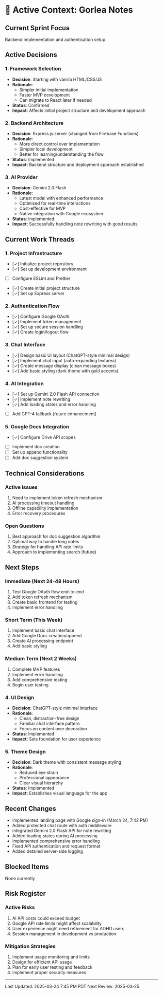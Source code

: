 # 🎯 Active Context: Gorlea Notes

## Current Sprint Focus
Backend implementation and authentication setup

## Active Decisions

### 1. Framework Selection
- **Decision**: Starting with vanilla HTML/CSS/JS
- **Rationale**: 
  - Simpler initial implementation
  - Faster MVP development
  - Can migrate to React later if needed
- **Status**: Confirmed
- **Impact**: Affects initial project structure and development approach

### 2. Backend Architecture
- **Decision**: Express.js server (changed from Firebase Functions)
- **Rationale**:
  - More direct control over implementation
  - Simpler local development
  - Better for learning/understanding the flow
- **Status**: Implemented
- **Impact**: Backend structure and deployment approach established

### 3. AI Provider
- **Decision**: Gemini 2.0 Flash
- **Rationale**:
  - Latest model with enhanced performance
  - Optimized for real-time interactions
  - Cost-effective for MVP
  - Native integration with Google ecosystem
- **Status**: Implemented
- **Impact**: Successfully handling note rewriting with good results

## Current Work Threads

### 1. Project Infrastructure
- [✓] Initialize project repository
- [✓] Set up development environment
- [ ] Configure ESLint and Prettier
- [✓] Create initial project structure
- [✓] Set up Express server

### 2. Authentication Flow
- [✓] Configure Google OAuth
- [✓] Implement token management
- [✓] Set up secure session handling
- [✓] Create login/logout flow

### 3. Chat Interface
- [✓] Design basic UI layout (ChatGPT-style minimal design)
- [✓] Implement chat input (auto-expanding textarea)
- [✓] Create message display (clean message boxes)
- [✓] Add basic styling (dark theme with gold accents)

### 4. AI Integration
- [✓] Set up Gemini 2.0 Flash API connection
- [✓] Implement note rewriting
- [✓] Add loading states and error handling
- [ ] Add GPT-4 fallback (future enhancement)

### 5. Google Docs Integration
- [✓] Configure Drive API scopes
- [ ] Implement doc creation
- [ ] Set up append functionality
- [ ] Add doc suggestion system

## Technical Considerations

### Active Issues
1. Need to implement token refresh mechanism
2. AI processing timeout handling
3. Offline capability implementation
4. Error recovery procedures

### Open Questions
1. Best approach for doc suggestion algorithm
2. Optimal way to handle long notes
3. Strategy for handling API rate limits
4. Approach to implementing search (future)

## Next Steps

### Immediate (Next 24-48 Hours)
1. Test Google OAuth flow end-to-end
2. Add token refresh mechanism
3. Create basic frontend for testing
4. Implement error handling

### Short Term (This Week)
1. Implement basic chat interface
2. Add Google Docs creation/append
3. Create AI processing endpoint
4. Add basic styling

### Medium Term (Next 2 Weeks)
1. Complete MVP features
2. Implement error handling
3. Add comprehensive testing
4. Begin user testing

### 4. UI Design
- **Decision**: ChatGPT-style minimal interface
- **Rationale**:
  - Clean, distraction-free design
  - Familiar chat interface pattern
  - Focus on content over decoration
- **Status**: Implemented
- **Impact**: Sets foundation for user experience

### 5. Theme Design
- **Decision**: Dark theme with consistent message styling
- **Rationale**:
  - Reduced eye strain
  - Professional appearance
  - Clear visual hierarchy
- **Status**: Implemented
- **Impact**: Establishes visual language for the app

## Recent Changes
- Implemented landing page with Google sign-in (March 24, 7:42 PM)
- Added protected chat route with auth middleware
- Integrated Gemini 2.0 Flash API for note rewriting
- Added loading states during AI processing
- Implemented comprehensive error handling
- Fixed API authentication and request format
- Added detailed server-side logging

## Blocked Items
None currently

## Risk Register

### Active Risks
1. AI API costs could exceed budget
2. Google API rate limits might affect scalability
3. User experience might need refinement for ADHD users
4. Session management in development vs production

### Mitigation Strategies
1. Implement usage monitoring and limits
2. Design for efficient API usage
3. Plan for early user testing and feedback
4. Implement proper security measures

---

Last Updated: 2025-03-24 7:45 PM PDT
Next Review: 2025-03-25
